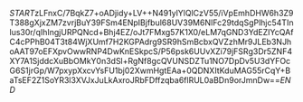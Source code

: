 $START$zLFnxC/7BqkZ7+oADjidy+LV++N491ylYlQlCzV55/iVpEmhDHW6h3Z9T388gXjxZM7zvrjBuY39FSm4ENpIBjfbul68UV39M6NIFc29tdqSgPlhjc54TInlus30r/qIhIngjURPQNcd+Bhj4EZ/oJt7FMxg57K1X0/eLM7qGND3YdEZIYcQAfC4cPPhB04T3t84WjXUmf7H2KGPAdrg9SR9hSmBcbxQVZzhMr9JLEb3NJhoAAT97oEFXpvOwwRNP4DwKnESkpcS/P56psk6UUvXZi79jFSRg3Dr5ZNF4XY7A1SjddcXuBbOMkY0n3dSl+RgNf8gcQVUNSDZTu1NO7DpDv5U3dYFOcG6S1jrGp/W7pxypXxcvYsFU1bj02XwmHgtEAa+0QDNXItKduMAG55rCqY+BaTsEF2Z1SoYR3l3XVJxJuLkAxroJRbFDffzqba6flRUL0aBDn9orJmnDw==$END$
